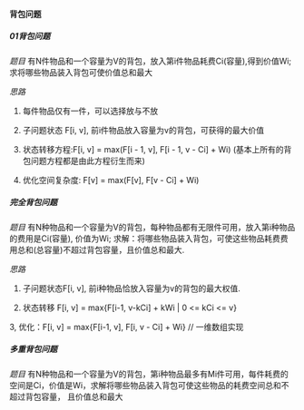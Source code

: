 #### 背包问题

##### 01背包问题

*题目*
有N件物品和一个容量为V的背包，放入第i件物品耗费Ci(容量),得到价值Wi;
求将哪些物品装入背包可使价值总和最大

*思路*
1. 每件物品仅有一件，可以选择放与不放

2. 子问题状态 F[i, v], 前i件物品放入容量为v的背包，可获得的最大价值

3. 状态转移方程:F[i, v] = max(F[i - 1, v], F[i - 1, v - Ci] + Wi)
   (基本上所有的背包问题方程都是由此方程衍生而来)

4. 优化空间复杂度: F[v] = max(F[v], F[v - Ci] + Wi)


##### 完全背包问题

*题目*
有N种物品和一个容量为V的背包，每种物品都有无限件可用，放入第i种物品的费用是Ci(容量), 价值为Wi; 求解：将哪些物品装入背包，可使这些物品耗费费用总和(总容量)不超过背包容量，且价值总和最大.

*思路*

1. 子问题状态F[i, v], 前i种物品恰放入容量为v的背包的最大权值.

2. 状态转移 F[i, v] = max{F[i-1, v-kCi] + kWi | 0 <= kCi <= v}

3, 优化：F[i, v] = max{F[i-1, v], F[i, v - Ci] + Wi}  // 一维数组实现


##### 多重背包问题

*题目*
有N种物品和一个容量为V的背包，第i种物品最多有Mi件可用，每件耗费的空间是Ci，价值是Wi，求解将哪些物品装入背包可使这些物品的耗费空间总和不超过背包容量，
且价值总和最大

